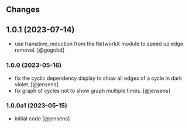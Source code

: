 ## Changes

## 1.0.1 (2023-07-14)

- use transitive_reduction from the NetworkX module to speed up edge removal. [@gogobd]

### 1.0.0 (2023-05-16)

- fix the cyclic dependency display to show all edges of a cycle in dark violet. [@jensens]
- fix graph of cycles not to show graph multiple times. [@jensens]

### 1.0.0a1 (2023-05-15)

- initial code [@jensens]
